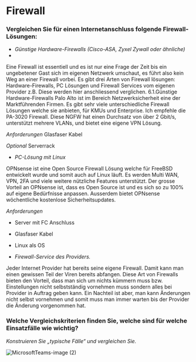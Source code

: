 # Firewall

### Vergleichen Sie für einen Internetanschluss folgende Firewall-Lösungen:  

- *Günstige Hardware-Firewalls (Cisco-ASA, Zyxel Zywall oder ähnliche)* 
- 
Eine Firewall ist essentiell und es ist nur eine Frage der Zeit bis ein ungebetener Gast sich im eigenen Netzwerk umschaut, es führt also kein Weg an einer Firewall vorbei. Es gibt drei Arten von Firewall lösungen: Hardware-Firewalls, PC Lösungen und Firewall Services vom eigenen Provider z.B. Diese werden hier anschliessend verglichen. 6.1.Günstige Hardware-Firewalls Palo Alto ist im Bereich Netzwerksicherheit eine der Marktführenden Firmen. Es gibt sehr viele unterschiedliche Firewall Lösungen welche sie anbieten, für KMUs und Enterprise. Ich empfehle die PA-3020 Firewall. Diese NGFW hat einen Durchsatz von über 2 Gbit/s, unterstützt mehrere VLANs, und bietet eine eigene VPN Lösung.

*Anforderungen*
Glasfaser Kabel

*Optional*
Serverrack

- *PC-Lösung mit Linux*

OPNsense ist eine Open Source Firewall Lösung welche für FreeBSD entwickelt wurde und somit auch auf Linux läuft. Es werden Multi WAN, VPN, 2FA und viele weitere nützliche Features unterstützt. Der grosse Vorteil an OPNsense ist, dass es Open Source ist und es sich so zu 100% auf eigene Bedürfnisse anpassen. Ausserdem bietet OPNsense wöchentliche kostenlose Sicherheitsupdates.

*Anforderungen*
- Server mit FC Anschluss
- Glasfaser Kabel
- Linux als OS

- *Firewall-Service des Providers.*

Jeder Internet Provider hat bereits seine eigene Firewall. Damit kann man einen gewissen Teil der Viren bereits abfangen. Diese Art von Firewalls bieten den Vorteil, dass man sich um nichts kümmern muss bzw. Einstellungen nicht selbstständig vornehmen muss sondern alles bei Provider in Auftrag geben kann. Ein Nachteil ist aber, man kann Änderungen nicht selbst vornehmen und somit muss man immer warten bis der Provider die Änderung vorgenommen hat. 

### Welche Vergleichskriterien finden Sie, welche sind für welche Einsatzfälle wie wichtig? 

*Konstruieren Sie „typische Fälle“ und vergleichen Sie.*

![MicrosoftTeams-image (2)](https://user-images.githubusercontent.com/89446428/137597027-38f1f5c3-55ef-4231-b404-5e5f01c11cba.png)
